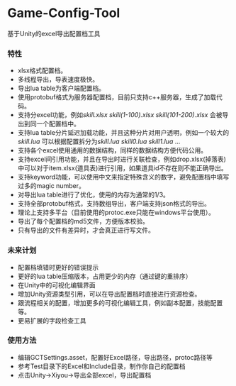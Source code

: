 # Game-Config-Tool
基于Unity的excel导出配置档工具

### 特性
- xlsx格式配置档。
- 多线程导出，导表速度极快。
- 导出lua table为客户端配置档。
- 使用protobuf格式为服务器配置档，目前只支持c++服务器，生成了加载代码。
- 支持分excel功能，例如*skill.xlsx* *skill(1-100).xlsx* *skill(101-200).xlsx* 会被导出到同一个配置档中。
- 支持lua table分片延迟加载功能，并且这种分片对用户透明，例如一个较大的*skill.lua* 可以根据配置拆分为*skill.lua* *skill0.lua* *skill1.lua* ...
- 支持各个excel使用通用的数据结构，同样的数据结构方便代码公用。
- 支持excel间引用功能，并且在导出时进行关联检查，例如drop.xlsx(掉落表)中可以对于item.xlsx(道具表)进行引用，如果道具id不存在则不能正确导出。
- 支持keyword功能，可以使用中文来指定特殊含义的数字，避免配置档中填写过多的magic number。
- 对导出lua table进行了优化，使用的内存为通常的1/3。
- 支持全部protobuf格式，支持数组导出，客户端支持json格式的导出。
- 理论上支持多平台（目前使用的protoc.exe只能在windows平台使用）。
- 导出了每个配置档的md5文件，方便版本校验。
- 只有导出的文件有差异时，才会真正进行写文件。

### 未来计划
- 配置档填错时更好的错误提示
- 更好的lua table压缩版本，占用更少的内存（通过键的重排序）
- 在Unity中的可视化编辑界面
- 增加Unity资源类型引用，可以在导出配置档时直接进行资源检查。
- 跟流程相关的配置，增加更多的可视化编辑工具，例如副本配置，技能配置等。
- 更易扩展的字段检查工具

### 使用方法
- 编辑GCTSettings.asset，配置好Excel路径，导出路径，protoc路径等
- 参考Test目录下的Excel和Include目录，制作你自己的配置档
- 点击Unity->Xiyou->导出全部excel，导出配置档

